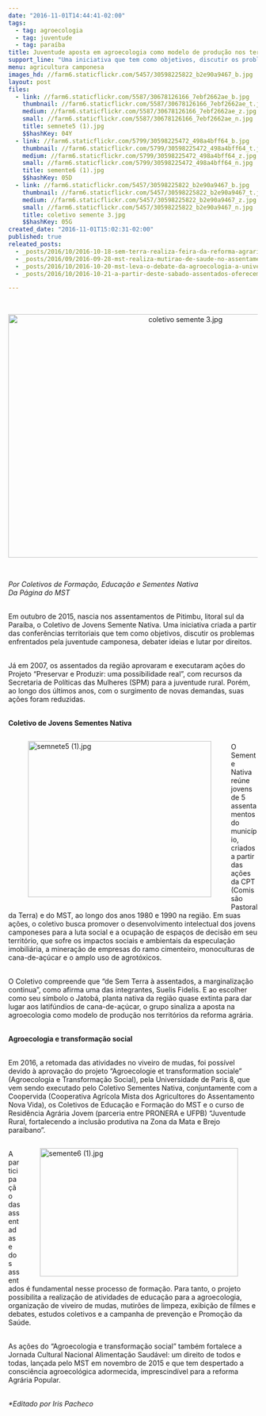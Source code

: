 ```yaml
---
date: "2016-11-01T14:44:41-02:00"
tags:
  - tag: agroecologia
  - tag: juventude
  - tag: paraíba
title: Juventude aposta em agroecologia como modelo de produção nos territórios da Reforma Agrária
support_line: "Uma iniciativa que tem como objetivos, discutir os problemas enfrentados pela juventude camponesa, debater ideias e lutar por direitos"
menu: agricultura camponesa
images_hd: //farm6.staticflickr.com/5457/30598225822_b2e90a9467_b.jpg
layout: post
files:
  - link: //farm6.staticflickr.com/5587/30678126166_7ebf2662ae_b.jpg
    thumbnail: //farm6.staticflickr.com/5587/30678126166_7ebf2662ae_t.jpg
    medium: //farm6.staticflickr.com/5587/30678126166_7ebf2662ae_z.jpg
    small: //farm6.staticflickr.com/5587/30678126166_7ebf2662ae_n.jpg
    title: semnete5 (1).jpg
    $$hashKey: 04Y
  - link: //farm6.staticflickr.com/5799/30598225472_498a4bff64_b.jpg
    thumbnail: //farm6.staticflickr.com/5799/30598225472_498a4bff64_t.jpg
    medium: //farm6.staticflickr.com/5799/30598225472_498a4bff64_z.jpg
    small: //farm6.staticflickr.com/5799/30598225472_498a4bff64_n.jpg
    title: semente6 (1).jpg
    $$hashKey: 05D
  - link: //farm6.staticflickr.com/5457/30598225822_b2e90a9467_b.jpg
    thumbnail: //farm6.staticflickr.com/5457/30598225822_b2e90a9467_t.jpg
    medium: //farm6.staticflickr.com/5457/30598225822_b2e90a9467_z.jpg
    small: //farm6.staticflickr.com/5457/30598225822_b2e90a9467_n.jpg
    title: coletivo semente 3.jpg
    $$hashKey: 05G
created_date: "2016-11-01T15:02:31-02:00"
published: true
releated_posts:
  - _posts/2016/10/2016-10-18-sem-terra-realiza-feira-da-reforma-agraria-em-rn.md
  - _posts/2016/09/2016-09-28-mst-realiza-mutirao-de-saude-no-assentamento-bela-manha-em-teixeira-de-freitas.md
  - _posts/2016/10/2016-10-20-mst-leva-o-debate-da-agroecologia-a-universidade-federal-do-sul-da-bahia.md
  - _posts/2016/10/2016-10-21-a-partir-deste-sabado-assentados-oferecem-sementes-agroecologicas-na-feira-da-redencao.md

---
```

<p>&nbsp;</p>

<p style="text-align:center"><img alt="coletivo semente 3.jpg" height="491" src="//farm6.staticflickr.com/5457/30598225822_b2e90a9467_b.jpg" width="700" /></p>

<p>&nbsp;</p>

<p><em>Po</em><em>r Coletivos de Forma&ccedil;&atilde;o, Educa&ccedil;&atilde;o e Sementes Nativa<br />
Da P&aacute;gina do MST</em></p>

<p><br />
Em outubro de 2015, nascia nos assentamentos de Pitimbu, litoral sul da Para&iacute;ba, o Coletivo de Jovens Semente Nativa. Uma iniciativa criada a partir das confer&ecirc;ncias territoriais que tem como objetivos, discutir os problemas enfrentados pela juventude camponesa, debater ideias e lutar por direitos.</p>

<p><br />
J&aacute; em 2007, os assentados da regi&atilde;o aprovaram e executaram a&ccedil;&otilde;es do Projeto &ldquo;Preservar e Produzir: uma possibilidade real&rdquo;, com recursos da Secretaria de Pol&iacute;ticas das Mulheres (SPM) para a juventude rural. Por&eacute;m, ao longo dos &uacute;ltimos anos, com o surgimento de novas demandas, suas a&ccedil;&otilde;es foram reduzidas.</p>

<p><br />
<strong>Coletivo de Jovens Sementes Nativa</strong></p>

<figure class="image" style="float:left"><img alt="semnete5 (1).jpg" height="315" src="//farm6.staticflickr.com/5587/30678126166_7ebf2662ae_b.jpg" width="370" />
<figcaption></figcaption>
</figure>

<p><br />
O Semente Nativa re&uacute;ne jovens de 5 assentamentos do munic&iacute;pio, criados a partir das a&ccedil;&otilde;es da CPT (Comiss&atilde;o Pastoral da Terra) e do MST, ao longo dos anos 1980 e 1990 na regi&atilde;o. Em suas a&ccedil;&otilde;es, o coletivo busca promover o desenvolvimento intelectual dos jovens camponeses para a luta social e a ocupa&ccedil;&atilde;o de espa&ccedil;os de decis&atilde;o em seu territ&oacute;rio, que sofre os impactos sociais e ambientais da especula&ccedil;&atilde;o imobili&aacute;ria, a minera&ccedil;&atilde;o de empresas do ramo cimenteiro, monoculturas de cana-de-a&ccedil;&uacute;car e o amplo uso de agrot&oacute;xicos.</p>

<p><br />
O Coletivo compreende que &ldquo;de Sem Terra &agrave; assentados, a marginaliza&ccedil;&atilde;o continua&rdquo;, como afirma uma das integrantes, Suelis Fidelis. E ao escolher como seu s&iacute;mbolo o Jatob&aacute;, planta nativa da regi&atilde;o quase extinta para dar lugar aos latif&uacute;ndios de cana-de-a&ccedil;&uacute;car, o grupo sinaliza a aposta na agroecologia como&nbsp;modelo de produ&ccedil;&atilde;o nos territ&oacute;rios da reforma agr&aacute;ria.</p>

<p><br />
<strong>Agroecologia e transforma&ccedil;&atilde;o social</strong></p>

<p><br />
Em 2016, a retomada das atividades no viveiro de mudas, foi poss&iacute;vel devido &agrave; aprova&ccedil;&atilde;o do projeto &ldquo;Agroecologie et transformation sociale&rdquo; (Agroecologia e Transforma&ccedil;&atilde;o Social), pela Universidade de Paris 8, que vem sendo executado pelo Coletivo Sementes Nativa, conjuntamente com a Coopervida (Cooperativa Agr&iacute;cola Mista dos Agricultores do Assentamento Nova Vida), os Coletivos de Educa&ccedil;&atilde;o e Forma&ccedil;&atilde;o do MST e o curso de Resid&ecirc;ncia Agr&aacute;ria Jovem (parceria entre PRONERA e UFPB) &ldquo;Juventude Rural, fortalecendo a inclus&atilde;o produtiva na Zona da Mata e Brejo paraibano&rdquo;.</p>

<figure class="image" style="float:right"><img alt="semente6 (1).jpg" height="259" src="//farm6.staticflickr.com/5799/30598225472_498a4bff64_b.jpg" width="400" />
<figcaption></figcaption>
</figure>

<p><br />
A participa&ccedil;&atilde;o das assentadas e dos assentados &eacute; fundamental nesse processo de forma&ccedil;&atilde;o. Para tanto, o projeto possibilita a realiza&ccedil;&atilde;o de atividades de educa&ccedil;&atilde;o para a agroecologia, organiza&ccedil;&atilde;o de viveiro de mudas, mutir&otilde;es de limpeza, exibi&ccedil;&atilde;o de filmes e debates, estudos coletivos e a campanha de preven&ccedil;&atilde;o e Promo&ccedil;&atilde;o da Sa&uacute;de.</p>

<p><br />
As a&ccedil;&otilde;es do &ldquo;Agroecologia e transforma&ccedil;&atilde;o social&rdquo; tamb&eacute;m fortalece a Jornada Cultural Nacional Alimenta&ccedil;&atilde;o Saud&aacute;vel: um direito de todos e todas, lan&ccedil;ada pelo MST em novembro de 2015 e que tem despertado a consci&ecirc;ncia agroecol&oacute;gica adormecida, imprescind&iacute;vel para a reforma Agr&aacute;ria Popular.</p>

<p><br />
<em>*Editado por Iris Pacheco</em></p>
